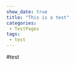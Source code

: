```yaml
---
show_date: true
title: "This is a test"
categories:
 - TestPages
tags:
 - test
---
```

#test

<!-- Modified 2024-03-29:00:46:28 -->
